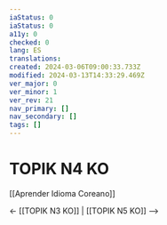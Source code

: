 ```yaml
---
iaStatus: 0
iaStatus: 0
a11y: 0
checked: 0
lang: ES
translations: 
created: 2024-03-06T09:00:33.733Z
modified: 2024-03-13T14:33:29.469Z
ver_major: 0
ver_minor: 1
ver_rev: 21
nav_primary: []
nav_secondary: []
tags: []
---
```

# TOPIK N4 KO

[[Aprender Idioma Coreano]]

<- [[TOPIK N3 KO]] | [[TOPIK N5 KO]] -->